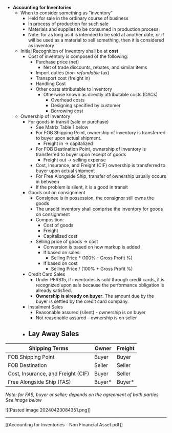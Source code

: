 - **Accounting for Inventories**
	- When to consider something as "inventory"
		- Held for sale in the ordinary course of business
		- In process of production for such sale
		- Materials and supplies to be consumed in production process
		- Note: for as long as it is intended to be sold at another date, or if will be used as a material to sell something, then it is considered as inventory
	- Initial Recognition of Inventory shall be at **cost**
		- Cost of inventory is composed of the following:
			- Purchase price (net)
				- Net of trade discounts, rebates, and similar items
			- Import duties (*non-refundable* tax)
			- Transport cost (freight in)
			- Handling Cost
			- Other costs attributable to inventory
				- Otherwise known as directly attributable costs (DACs)
					- Overhead costs
					- Designing specified by customer
					- Borrowing cost
	- Ownership of Inventory
		- For goods in transit (sale or purchase)
			- See Matrix Table 1 below
			- For FOB Shipping Point, ownership of inventory is transferred to buyer upon actual shipment.
				- Freight in -> capitalized
			- For FOB Destination Point, ownership of inventory is transferred to buyer upon receipt of goods
				- Freight out -> selling expense
			- Cost, Insurance, and Freight (CIF) ownership is transferred to buyer upon actual shipment
			- For Free Alongside Ship, transfer of ownership usually occurs in between
			- If the problem is silent, it is a good in transit
		- Goods out on consignment
			- Consignee is in possession, the consignor still owns the goods
			- The unsold inventory shall comprise the inventory for goods on consignment
			- Composition:
				- Cost of goods
				- Freight
				- Capitalized cost
			- Selling price of goods -> cost
				- Conversion is based on how markup is added
				- If based on sales:
					- Selling Price * (100% - Gross Profit %)
				- If based on cost
					- Selling Price / (100% + Gross Profit %)
		- Credit Card Sales
			- Under PFRS15, if inventories is sold through credit cards, it is recognized upon sale because the performance obligation is already satisfied.
			- **Ownership is already on buyer**. The amount due by the buyer is settled by the credit card company.
		- Instalment Sales
			- Reasonable assured (silent) - ownership is on buyer
			- Not reasonable assured - ownership is on seller
		- Lay Away Sales
			- 


| Shipping Terms                     | Owner  | Freight |
| ---------------------------------- | ------ | ------- |
| FOB Shipping Point                 | Buyer  | Buyer   |
| FOB Destination                    | Seller | Seller  |
| Cost, Insurance, and Freight (CIF) | Buyer  | Seller  |
| Free Alongside Ship (FAS)          | Buyer* | Buyer*  |
*Note: for FAS, buyer or seller; depends on the agreement of both parties. See image below*

![[Pasted image 20240423084351.png]]



---

[[Accounting for Inventories - Non Financial Asset.pdf]]